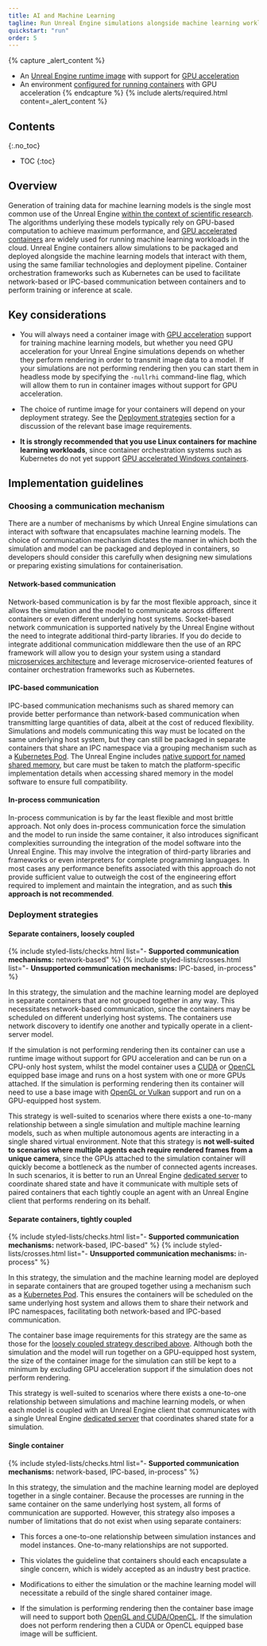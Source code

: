 ```yaml
---
title: AI and Machine Learning
tagline: Run Unreal Engine simulations alongside machine learning workloads in the cloud.
quickstart: "run"
order: 5
---
```


{% capture _alert_content %}
- An [Unreal Engine runtime image](../concepts/image-types) with support for [GPU acceleration](../concepts/gpu-acceleration)
- An environment [configured for running containers](../environments) with GPU acceleration
{% endcapture %}
{% include alerts/required.html content=_alert_content %}


## Contents
{:.no_toc}

* TOC
{:toc}


## Overview

Generation of training data for machine learning models is the single most common use of the Unreal Engine [within the context of scientific research](https://ue4research.org/publications). The algorithms underlying these models typically rely on GPU-based computation to achieve maximum performance, and [GPU accelerated containers](../concepts/gpu-acceleration) are widely used for running machine learning workloads in the cloud. Unreal Engine containers allow simulations to be packaged and deployed alongside the machine learning models that interact with them, using the same familiar technologies and deployment pipeline. Container orchestration frameworks such as Kubernetes can be used to facilitate network-based or IPC-based communication between containers and to perform training or inference at scale.


## Key considerations

- You will always need a container image with [GPU acceleration](../concepts/gpu-acceleration) support for training machine learning models, but whether you need GPU acceleration for your Unreal Engine simulations depends on whether they perform rendering in order to transmit image data to a model. If your simulations are not performing rendering then you can start them in headless mode by specifying the `-nullrhi` command-line flag, which will allow them to run in container images without support for GPU acceleration.

- The choice of runtime image for your containers will depend on your deployment strategy. See the [Deployment strategies](#deployment-strategies) section for a discussion of the relevant base image requirements.

- **It is strongly recommended that you use Linux containers for machine learning workloads**, since container orchestration systems such as Kubernetes do not yet support [GPU accelerated Windows containers](../concepts/gpu-acceleration#gpu-support-for-windows-containers).


## Implementation guidelines

### Choosing a communication mechanism

There are a number of mechanisms by which Unreal Engine simulations can interact with software that encapsulates machine learning models. The choice of communication mechanism dictates the manner in which both the simulation and model can be packaged and deployed in containers, so developers should consider this carefully when designing new simulations or preparing existing simulations for containerisation.

#### Network-based communication

Network-based communication is by far the most flexible approach, since it allows the simulation and the model to communicate across different containers or even different underlying host systems. Socket-based network communication is supported natively by the Unreal Engine without the need to integrate additional third-party libraries. If you do decide to integrate additional communication middleware then the use of an RPC framework will allow you to design your system using a standard [microservices architecture](./microservices) and leverage microservice-oriented features of container orchestration frameworks such as Kubernetes.

#### IPC-based communication

IPC-based communication mechanisms such as shared memory can provide better performance than network-based communication when transmitting large quantities of data, albeit at the cost of reduced flexibility. Simulations and models communicating this way must be located on the same underlying host system, but they can still be packaged in separate containers that share an IPC namespace via a grouping mechanism such as a [Kubernetes Pod](https://kubernetes.io/docs/concepts/workloads/pods/pod/). The Unreal Engine includes [native support for named shared memory](https://docs.unrealengine.com/en-US/API/Runtime/Core/GenericPlatform/FGenericPlatformMemory/index.html), but care must be taken to match the platform-specific implementation details when accessing shared memory in the model software to ensure full compatibility.

#### In-process communication

In-process communication is by far the least flexible and most brittle approach. Not only does in-process communication force the simulation and the model to run inside the same container, it also introduces significant complexities surrounding the integration of the model software into the Unreal Engine. This may involve the integration of third-party libraries and frameworks or even interpreters for complete programming languages. In most cases any performance benefits associated with this approach do not provide sufficient value to outweigh the cost of the engineering effort required to implement and maintain the integration, and as such **this approach is not recommended**.


### Deployment strategies

#### Separate containers, loosely coupled

{% include styled-lists/checks.html list="- **Supported communication mechanisms:** network-based" %}
{% include styled-lists/crosses.html list="- **Unsupported communication mechanisms:** IPC-based, in-process" %}

In this strategy, the simulation and the machine learning model are deployed in separate containers that are not grouped together in any way. This necessitates network-based communication, since the containers may be scheduled on different underlying host systems. The containers use network discovery to identify one another and typically operate in a client-server model.

If the simulation is not performing rendering then its container can use a runtime image without support for GPU acceleration and can be run on a CPU-only host system, whilst the model container uses a [CUDA](https://hub.docker.com/r/nvidia/cuda/) or [OpenCL](https://hub.docker.com/r/nvidia/opencl/) equipped base image and runs on a host system with one or more GPUs attached. If the simulation is performing rendering then its container will need to use a base image with [OpenGL or Vulkan](../concepts/gpu-acceleration#graphics-apis) support and run on a GPU-equipped host system.

This strategy is well-suited to scenarios where there exists a one-to-many relationship between a single simulation and multiple machine learning models, such as when multiple autonomous agents are interacting in a single shared virtual environment. Note that this strategy is **not well-suited to scenarios where multiple agents each require rendered frames from a unique camera**, since the GPUs attached to the simulation container will quickly become a bottleneck as the number of connected agents increases. In such scenarios, it is better to run an Unreal Engine [dedicated server](https://docs.unrealengine.com/en-US/Gameplay/Networking/Server/index.html) to coordinate shared state and have it communicate with multiple sets of paired containers that each tightly couple an agent with an Unreal Engine client that performs rendering on its behalf.

#### Separate containers, tightly coupled

{% include styled-lists/checks.html list="- **Supported communication mechanisms:** network-based, IPC-based" %}
{% include styled-lists/crosses.html list="- **Unsupported communication mechanisms:** in-process" %}

In this strategy, the simulation and the machine learning model are deployed in separate containers that are grouped together using a mechanism such as a [Kubernetes Pod](https://kubernetes.io/docs/concepts/workloads/pods/pod/). This ensures the containers will be scheduled on the same underlying host system and allows them to share their network and IPC namespaces, facilitating both network-based and IPC-based communication.

The container base image requirements for this strategy are the same as those for the [loosely coupled strategy described above](#separate-containers-loosely-coupled). Although both the simulation and the model will run together on a GPU-equipped host system, the size of the container image for the simulation can still be kept to a minimum by excluding GPU acceleration support if the simulation does not perform rendering.

This strategy is well-suited to scenarios where there exists a one-to-one relationship between simulations and machine learning models, or when each model is coupled with an Unreal Engine client that communicates with a single Unreal Engine [dedicated server](https://docs.unrealengine.com/en-US/Gameplay/Networking/Server/index.html) that coordinates shared state for a simulation.

#### Single container

{% include styled-lists/checks.html list="- **Supported communication mechanisms:** network-based, IPC-based, in-process" %}

In this strategy, the simulation and the machine learning model are deployed together in a single container. Because the processes are running in the same container on the same underlying host system, all forms of communication are supported. However, this strategy also imposes a number of limitations that do not exist when using separate containers:

- This forces a one-to-one relationship between simulation instances and model instances. One-to-many relationships are not supported.

- This violates the guideline that containers should each encapsulate a single concern, which is widely accepted as an industry best practice.

- Modifications to either the simulation or the machine learning model will necessitate a rebuild of the single shared container image.

- If the simulation is performing rendering then the container base image will need to support both [OpenGL and CUDA/OpenCL](../concepts/gpu-acceleration#graphics-apis). If the simulation does not perform rendering then a CUDA or OpenCL equipped base image will be sufficient.
